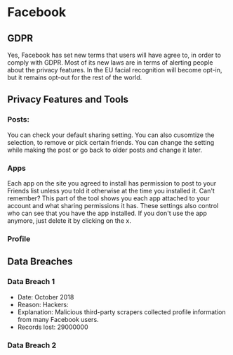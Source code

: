 # Facebook 


## GDPR
Yes, Facebook has set new terms that users will have agree to, in order to comply with GDPR.
Most of its new laws are in terms of alerting people about the privacy features. 
In the EU facial recognition will become opt-in, but it remains opt-out for the rest of the world.

## Privacy Features and Tools
### Posts:
You can check your default sharing setting. You can also cusomtize the selection, to remove or pick certain friends. You can change 
the setting while making the post or go back to older posts and change it later. 
### Apps
Each app on the site you agreed to install has permission to post to your Friends list unless you told it otherwise at the time you installed it. Can't remember? This part of the tool shows you each app attached to your account and what sharing permissions it has. These settings also control who can see that you have the app installed.
If you don't use the app anymore, just delete it by clicking on the x.
### Profile

## Data Breaches
### Data Breach 1
* Date: October 2018
* Reason: Hackers: 
* Explanation: Malicious third-party scrapers collected profile information from many Facebook users.
* Records lost: 29000000
### Data Breach 2
